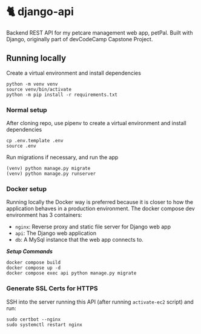 # 🐈 django-api
Backend REST API for my petcare management web app, petPal. Built with Django, originally part of devCodeCamp Capstone Project.

## Running locally

Create a virtual environment and install dependencies
```
python -m venv venv
source venv/bin/activate
python -m pip install -r requirements.txt
```

### Normal setup
After cloning repo, use pipenv to create a virtual environment and install dependencies
```
cp .env.template .env
source .env
```
Run migrations if necessary, and run the app
```
(venv) python manage.py migrate
(venv) python manage.py runserver
```

### Docker setup
Running locally the Docker way is preferred because it is closer to how the application behaves in a production environment. The docker compose dev environment has 3 containers:
- `nginx`: Reverse proxy and static file server for Django web app
- `api`: The Django web application
- `db`: A MySql instance that the web app connects to.

***Setup Commands***
```
docker compose build
docker compose up -d
docker compose exec api python manage.py migrate
```

### Generate SSL Certs for HTTPS
SSH into the server running this API (after running `activate-ec2` script) and run:
```
sudo certbot --nginx
sudo systemctl restart nginx
```